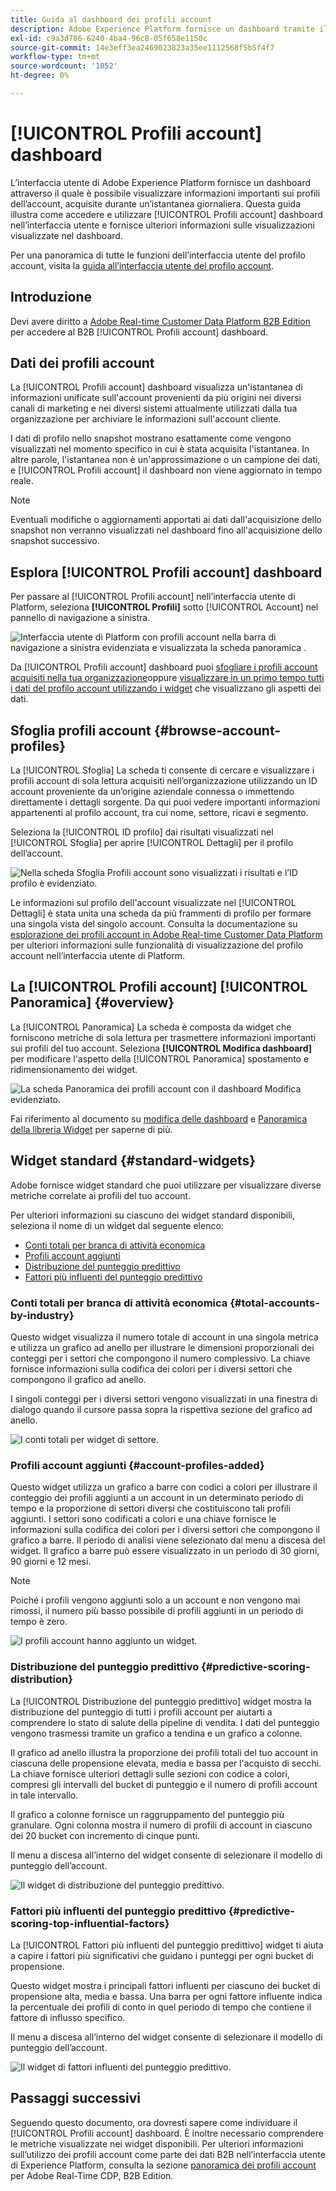 ```yaml
---
title: Guida al dashboard dei profili account
description: Adobe Experience Platform fornisce un dashboard tramite il quale puoi visualizzare informazioni importanti sui profili account B2B della tua organizzazione.
exl-id: c9a3d786-6240-4ba4-96c8-05f658e1150c
source-git-commit: 14e3eff3ea2469023823a35ee1112568f5b5f4f7
workflow-type: tm+mt
source-wordcount: '1052'
ht-degree: 0%

---
```


# [!UICONTROL Profili account] dashboard

L’interfaccia utente di Adobe Experience Platform fornisce un dashboard attraverso il quale è possibile visualizzare informazioni importanti sui profili dell’account, acquisite durante un’istantanea giornaliera. Questa guida illustra come accedere e utilizzare [!UICONTROL Profili account] dashboard nell’interfaccia utente e fornisce ulteriori informazioni sulle visualizzazioni visualizzate nel dashboard.

Per una panoramica di tutte le funzioni dell’interfaccia utente del profilo account, visita la [guida all’interfaccia utente del profilo account](../../rtcdp/accounts/account-profile-ui-guide.md).

## Introduzione

Devi avere diritto a [Adobe Real-time Customer Data Platform B2B Edition](../../rtcdp/b2b-overview.md) per accedere al B2B [!UICONTROL Profili account] dashboard.

## Dati dei profili account

La [!UICONTROL Profili account] dashboard visualizza un&#39;istantanea di informazioni unificate sull&#39;account provenienti da più origini nei diversi canali di marketing e nei diversi sistemi attualmente utilizzati dalla tua organizzazione per archiviare le informazioni sull&#39;account cliente.

I dati di profilo nello snapshot mostrano esattamente come vengono visualizzati nel momento specifico in cui è stata acquisita l&#39;istantanea. In altre parole, l&#39;istantanea non è un&#39;approssimazione o un campione dei dati, e [!UICONTROL Profili account] il dashboard non viene aggiornato in tempo reale.

>[!NOTE]
>
>Eventuali modifiche o aggiornamenti apportati ai dati dall&#39;acquisizione dello snapshot non verranno visualizzati nel dashboard fino all&#39;acquisizione dello snapshot successivo.

## Esplora [!UICONTROL Profili account] dashboard

Per passare al [!UICONTROL Profili account] nell’interfaccia utente di Platform, seleziona **[!UICONTROL Profili]** sotto [!UICONTROL Account] nel pannello di navigazione a sinistra.

![Interfaccia utente di Platform con profili account nella barra di navigazione a sinistra evidenziata e visualizzata la scheda panoramica .](../images/account-profiles/account-profiles-dashboard.png)

Da [!UICONTROL Profili account] dashboard puoi [sfogliare i profili account acquisiti nella tua organizzazione](#browse-account-profiles)oppure [visualizzare in un primo tempo tutti i dati del profilo account utilizzando i widget](#standard-widgets) che visualizzano gli aspetti dei dati.

## Sfoglia profili account {#browse-account-profiles}

La [!UICONTROL Sfoglia] La scheda ti consente di cercare e visualizzare i profili account di sola lettura acquisiti nell’organizzazione utilizzando un ID account proveniente da un’origine aziendale connessa o immettendo direttamente i dettagli sorgente. Da qui puoi vedere importanti informazioni appartenenti al profilo account, tra cui nome, settore, ricavi e segmento.

Seleziona la [!UICONTROL ID profilo] dai risultati visualizzati nel [!UICONTROL Sfoglia] per aprire [!UICONTROL Dettagli] per il profilo dell’account.

![Nella scheda Sfoglia Profili account sono visualizzati i risultati e l’ID profilo è evidenziato.](../images/account-profiles/account-profiles-browse-tab.png)

Le informazioni sul profilo dell&#39;account visualizzate nel [!UICONTROL Dettagli] è stata unita una scheda da più frammenti di profilo per formare una singola vista del singolo account. Consulta la documentazione su [esplorazione dei profili account in Adobe Real-time Customer Data Platform](../../rtcdp/accounts/account-profile-ui-guide.md#browse-account-profiles) per ulteriori informazioni sulle funzionalità di visualizzazione del profilo account nell’interfaccia utente di Platform.

## La [!UICONTROL Profili account] [!UICONTROL Panoramica] {#overview}

La [!UICONTROL Panoramica] La scheda è composta da widget che forniscono metriche di sola lettura per trasmettere informazioni importanti sui profili del tuo account. Seleziona **[!UICONTROL Modifica dashboard]** per modificare l&#39;aspetto della [!UICONTROL Panoramica] spostamento e ridimensionamento dei widget.

![La scheda Panoramica dei profili account con il dashboard Modifica evidenziato.](../images/account-profiles/modify-dashboard.png)

Fai riferimento al documento su [modifica delle dashboard](../customize/modify.md) e [Panoramica della libreria Widget](../customize/widget-library.md) per saperne di più.

## Widget standard {#standard-widgets}

Adobe fornisce widget standard che puoi utilizzare per visualizzare diverse metriche correlate ai profili del tuo account.

Per ulteriori informazioni su ciascuno dei widget standard disponibili, seleziona il nome di un widget dal seguente elenco:

* [Conti totali per branca di attività economica](#total-accounts-by-industry)
* [Profili account aggiunti](#account-profiles-added)
* [Distribuzione del punteggio predittivo](#predictive-scoring-distribution)
* [Fattori più influenti del punteggio predittivo](#predictive-scoring-top-influential-factors)

### Conti totali per branca di attività economica {#total-accounts-by-industry}

Questo widget visualizza il numero totale di account in una singola metrica e utilizza un grafico ad anello per illustrare le dimensioni proporzionali dei conteggi per i settori che compongono il numero complessivo. La chiave fornisce informazioni sulla codifica dei colori per i diversi settori che compongono il grafico ad anello.

I singoli conteggi per i diversi settori vengono visualizzati in una finestra di dialogo quando il cursore passa sopra la rispettiva sezione del grafico ad anello.

![I conti totali per widget di settore.](../images/account-profiles/total-accounts-by-industry-widget.png)

### Profili account aggiunti {#account-profiles-added}

Questo widget utilizza un grafico a barre con codici a colori per illustrare il conteggio dei profili aggiunti a un account in un determinato periodo di tempo e la proporzione di settori diversi che costituiscono tali profili aggiunti. I settori sono codificati a colori e una chiave fornisce le informazioni sulla codifica dei colori per i diversi settori che compongono il grafico a barre. Il periodo di analisi viene selezionato dal menu a discesa del widget. Il grafico a barre può essere visualizzato in un periodo di 30 giorni, 90 giorni e 12 mesi.

>[!NOTE]
>
>Poiché i profili vengono aggiunti solo a un account e non vengono mai rimossi, il numero più basso possibile di profili aggiunti in un periodo di tempo è zero.

![I profili account hanno aggiunto un widget.](../images/account-profiles/accounts-profiles-added-widget.png)

### Distribuzione del punteggio predittivo {#predictive-scoring-distribution}

La [!UICONTROL Distribuzione del punteggio predittivo] widget mostra la distribuzione del punteggio di tutti i profili account per aiutarti a comprendere lo stato di salute della pipeline di vendita. I dati del punteggio vengono trasmessi tramite un grafico a tendina e un grafico a colonne.

Il grafico ad anello illustra la proporzione dei profili totali del tuo account in ciascuna delle propensione elevata, media e bassa per l&#39;acquisto di secchi. La chiave fornisce ulteriori dettagli sulle sezioni con codice a colori, compresi gli intervalli del bucket di punteggio e il numero di profili account in tale intervallo.

Il grafico a colonne fornisce un raggruppamento del punteggio più granulare. Ogni colonna mostra il numero di profili di account in ciascuno dei 20 bucket con incremento di cinque punti.

Il menu a discesa all’interno del widget consente di selezionare il modello di punteggio dell’account.

![Il widget di distribuzione del punteggio predittivo.](../images/account-profiles/predictive-scoring-distribution.png)

### Fattori più influenti del punteggio predittivo {#predictive-scoring-top-influential-factors}

La [!UICONTROL Fattori più influenti del punteggio predittivo] widget ti aiuta a capire i fattori più significativi che guidano i punteggi per ogni bucket di propensione.

Questo widget mostra i principali fattori influenti per ciascuno dei bucket di propensione alta, media e bassa. Una barra per ogni fattore influente indica la percentuale dei profili di conto in quel periodo di tempo che contiene il fattore di influsso specifico.

Il menu a discesa all’interno del widget consente di selezionare il modello di punteggio dell’account.

![Il widget di fattori influenti del punteggio predittivo.](../images/account-profiles/predictive-scoring-top-influential-factors.png)

## Passaggi successivi

Seguendo questo documento, ora dovresti sapere come individuare il [!UICONTROL Profili account] dashboard. È inoltre necessario comprendere le metriche visualizzate nei widget disponibili. Per ulteriori informazioni sull’utilizzo dei profili account come parte dei dati B2B nell’interfaccia utente di Experience Platform, consulta la sezione [panoramica dei profili account](../../rtcdp/accounts/account-profile-overview.md) per Adobe Real-Time CDP, B2B Edition.
